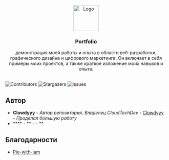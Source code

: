 <br/>
<p align="center">
  <a href="https://github.com/Clowdyyy/Portfolio">
    <img src="" alt="Logo" width="80" height="80">
  </a>

  <h3 align="center">Portfolio</h3>

  <p align="center">
    демонстрация моей работы и опыта в области веб-разработки, графического дизайна и цифрового маркетинга. Он включает в себя примеры моих проектов, а также краткое изложение моих навыков и опыта.
    <br/>
    <br/>
  </p>
</p>

![Contributors](https://img.shields.io/github/contributors/Clowdyyy/Portfolio?color=dark-green) ![Stargazers](https://img.shields.io/github/stars/Clowdyyy/Portfolio?style=social) ![Issues](https://img.shields.io/github/issues/Clowdyyy/Portfolio) 

## Автор

* **Clowdyyy** - *Автор репозитория. Владелец CloudTechDev* - [Clowdyyy](https://github.com/Clowdyyy) - *Проделал большую работу*
* **** - ** - []() - **

## Благодарности

* [Pie-with-jam](https://github.com/pie-with-jam)
